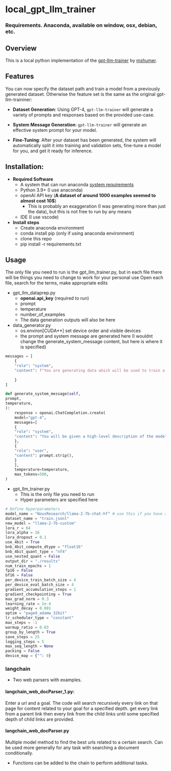 # local_gpt_llm_trainer
### Requirements. Anaconda, available on window, osx, debian, etc. 
## Overview 
This is a local python implementation of the [gpt-llm-trainer](https://github.com/mshumer/gpt-llm-trainer/tree/main) by [mshumer](https://github.com/mshumer).
## Features
You can now specify the dataset path and train a model from a previously generated dataset.
Otherwise the feature set is the same as the original gpt-llm-traininer:
  
- **Dataset Generation**: Using GPT-4, `gpt-llm-trainer` will generate a variety of prompts and responses based on the provided use-case.

- **System Message Generation**: `gpt-llm-trainer` will generate an effective system prompt for your model.

- **Fine-Tuning**: After your dataset has been generated, the system will automatically split it into training and validation sets, fine-tune a model for you, and get it ready for inference.
## Installation:
- **Required Software**
	- A system that can run anaconda [system requirements](https://docs.anaconda.com/anaconda-repository/admin-guide/install/requirements/)
	- Python 3.9+ (I use anaconda)
	- openAI API key (**A dataset of around 1000 examples seemed to almost cost 10$**)
		- This is probably an exaggeration (I was generating more than just the data), but this is not free to run by any means
	- IDE (I use vscode)
- **Install steps**
	- Create anaconda environment 
	- conda install pip (only if using anaconda environment)
	- clone this repo
	- pip install -r requirements.txt
## Usage
The only file you need to run is the gpt_llm_trainer.py, but in each file there will be things you need to change to work for your personal use
Open each file, search for the terms, make appropriate edits
- gpt_llm_dataprep.py 
	- **openai.api_key** (required to run)
	- prompt
	- temperature
	- number_of_examples
	- The data generation outputs will also be here
- data_generator.py
	- os.environ\[CUDA**] set device order and visible devices 
	- the prompt and system message are generated here (I wouldnt change the generate_system_message content, but here is where it is specified)
```python
messages = [
	{
	"role": "system",
	"content": f"You are generating data which will be used to train a machine learning model.\n\nYou will be given a high-level description of the model we want to train, and from that, you will generate data samples, each with a prompt/response pair.\n\nYou will do so in this format:\n```\nprompt\n-----------\n$prompt_goes_here\n-----------\n\nresponse\n-----------\n$response_goes_here\n-----------\n```\n\nOnly one prompt/response pair should be generated per turn.\n\nFor each turn, make the example slightly more complex than the last, while ensuring diversity.\n\nMake sure your samples are unique and diverse, yet high-quality and complex enough to train a well-performing model.\n\nHere is the type of model we want to train:\n`{prompt}`"
	
	}
]	
```

``` python
def generate_system_message(self,
prompt,
temperature,
):
	response = openai.ChatCompletion.create(
	model="gpt-4",
	messages=[
	{
	"role": "system",
	"content": "You will be given a high-level description of the model we are training, and from that, you will generate a simple system prompt for that model to use. Remember, you are not generating the system message for data generation -- you are generating the system message to use for inference. A good format to follow is `Given $INPUT_DATA, you will $WHAT_THE_MODEL_SHOULD_DO.`.\n\nMake it as concise as possible. Include nothing but the system prompt in your response.\n\nFor example, never write: `\"$SYSTEM_PROMPT_HERE\"`.\n\nIt should be like: `$SYSTEM_PROMPT_HERE`."
	},
	{
	"role": "user",
	"content": prompt.strip(),
	}
	],
	temperature=temperature,
	max_tokens=500,
)
```

- gpt_llm_trainer.py
	- This is the only file you need to run 
	- Hyper parameters are specified here 
``` python
# Define Hyperparameters
model_name = "NousResearch/llama-2-7b-chat-hf" # use this if you have access to the official LLaMA 2 model "meta-llama/Llama-2-7b-chat-hf", though keep in mind you'll need to pass a Hugging Face key argument
dataset_name = "train.jsonl"
new_model = "llama-2-7b-custom"
lora_r = 64
lora_alpha = 16
lora_dropout = 0.1
use_4bit = True
bnb_4bit_compute_dtype = "float16"
bnb_4bit_quant_type = "nf4"
use_nested_quant = False
output_dir = "./results"
num_train_epochs = 1
fp16 = False
bf16 = False
per_device_train_batch_size = 4
per_device_eval_batch_size = 4
gradient_accumulation_steps = 1
gradient_checkpointing = True
max_grad_norm = 0.3
learning_rate = 2e-4
weight_decay = 0.001
optim = "paged_adamw_32bit"
lr_scheduler_type = "constant"
max_steps = -1
warmup_ratio = 0.03
group_by_length = True
save_steps = 25
logging_steps = 5
max_seq_length = None
packing = False
device_map = {"": 0}
```
### langchain

- Two web parsers with examples. 
#### langchain_web_docParser_1.py: 
Enter a url and a goal. The code will search recursively every link  on that page for content related to your goal for a specified depth. get every link from a parent link then every link from the child links until some specified depth of child links are provided. 

#### langchain_web_docParser.py
Multiple model method to find the best urls related to a certain search. Can be used more generally for any task with searching a document conditionally. 

- Functions can be added to the chain to perform additional tasks. 

